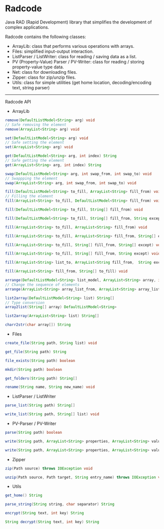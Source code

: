 # Radcode
Java RAD (Rapid Development) library that simplifies the development of complex applications.

Radcode contains the following classes:
  - ArrayLib: class that performs various operations with arrays.
  - Files: simplified input-output interaction.
  - ListParser / ListWriter: class for reading / saving data as a list. 
  - PV (Property-Value) Parser / PV-Writer: class for reading / storing property-value type data.
  - Net: class for downloading files.
  - Zipper: class for zip/unzip files.
  - Utils: class for simple utilities (get home location, decoding/encoding text, string parser)
  
-------------------------------------------------------------------------------------------------

Radcode API
- ArrayLib
```java
remove(DefaultListModel<String> arg) void 
// Safe removing the element
remove(ArrayList<String> arg) void

set(DefaultListModel<String> arg) void 
// Safe setting the element
set(ArrayList<String> arg) void

get(DefaultListModel<String> arg, int index) String
// Safe getting the element
get(ArrayList<String> arg, int index) String

swap(DefaultListModel<String> arg, int swap_from, int swap_to) void
// Swappping the element
swap(ArrayList<String> arg, int swap_from, int swap_to) void

fill(DefaultListModel<String> to_fill, ArrayList<String> fill_from) void
// Filling the element
fill(ArrayList<String> to_fill, DefaultListModel<String> fill_from) void

fill(DefaultListModel<String> to_fill, String[] fill_from) void

fill(DefaultListModel<String> to_fill, String[] fill_from, String except) void

fill(ArrayList<String> to_fill, ArrayList<String> fill_from) void

fill(ArrayList<String> to_fill, ArrayList<String> fill_from, String[] except) void

fill(ArrayList<String> to_fill, String[] fill_from, String[] except) void

fill(ArrayList<String> to_fill, String[] fill_from, String except) void

fill(ArrayList<String> list_to, ArrayList<String fill_from,  String except) void

fill(ArrayList<String> fill_from, String[] to_fill) void

arrange(DefaultListModel<String> list_model, ArrayList<String> array, int az_za) void
// Change the sequence of elements
arrange(ArrayList<String> array_list_from, ArrayList<String> array_list_to, int az_za)

list2array(DefaultListModel<String> list) String[]
// Type conversion
array2list(String[] array) DefaultListModel<String>

list2array(ArrayList<String> list) String[]

charr2str(char array[]) String
```
- Files
```java
create_file(String path, String list) void

get_file(String path) String

file_exists(String path) boolean

mkdir(String path) boolean

get_folders(String path) String[]

rename(String name, String new_name) void
```
- ListParser / ListWriter
```java
parse_list(String path) String[]

write_list(String path, String[] list) void
```
- PV-Parser / PV-Writer
```java
parse(String path) boolean

write(String path, ArrayList<String> properties, ArrayList<String> values, ArrayList<String> comments, ArrayList<Integer> line) void

write(String path, ArrayList<String> properties, ArrayList<String> values) void
```
- Zipper
```java
zip(Path source) throws IOException void

unzip(Path source, Path target, String entry_name) throws IOException void
```
- Utils
```java
get_home() String

parse_string(String string, char separator) String

encrypt(String text, int key) String

String decrypt(String text, int key) String
```
